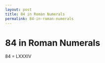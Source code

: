 ```yaml
---
layout: post
title: 84 in Roman Numerals
permalink: 84-in-roman-numerals
---
```


# 84 in Roman Numerals

84 = LXXXIV
